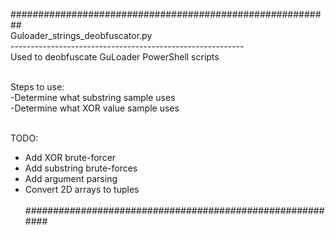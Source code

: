 ##########################################################<br>
Guloader_strings_deobfuscator.py<br>
----------------------------------------------------------<br>
Used to deobfuscate GuLoader PowerShell scripts<br><br>

Steps to use:<br>
  -Determine what substring sample uses<br>
  -Determine what XOR value sample uses<br><br>

  TODO:<br>
  - Add XOR brute-forcer<br>
  - Add substring brute-forces<br>
  - Add argument parsing<br>
  - Convert 2D arrays to tuples<br><br>
##########################################################<br>
